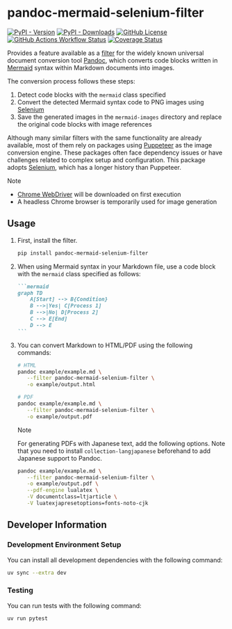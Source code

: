# pandoc-mermaid-selenium-filter

[![PyPI - Version](https://img.shields.io/pypi/v/pandoc-mermaid-selenium-filter)](https://pypi.org/project/pandoc-mermaid-selenium-filter/)
[![PyPI - Downloads](https://img.shields.io/pypi/dm/pandoc-mermaid-selenium-filter)](https://pypi.org/project/pandoc-mermaid-selenium-filter/)
[![GitHub License](https://img.shields.io/github/license/itTkm/pandoc-mermaid-selenium-filter)](<[./LICENSE](https://github.com/itTkm/pandoc-mermaid-selenium-filter/blob/main/LICENSE)>)
[![GitHub Actions Workflow Status](https://img.shields.io/github/actions/workflow/status/itTkm/pandoc-mermaid-selenium-filter/test.yml?branch=main)](https://github.com/itTkm/pandoc-mermaid-selenium-filter/actions/workflows/test.yml?query=branch%3Amain)
[![Coverage Status](https://coveralls.io/repos/github/itTkm/pandoc-mermaid-selenium-filter/badge.svg?branch=main)](https://coveralls.io/github/itTkm/pandoc-mermaid-selenium-filter?branch=main)

Provides a feature available as a [filter] for the widely known universal document conversion tool [Pandoc], which converts code blocks written in [Mermaid] syntax within Markdown documents into images.

The conversion process follows these steps:

1. Detect code blocks with the `mermaid` class specified
2. Convert the detected Mermaid syntax code to PNG images using [Selenium]
3. Save the generated images in the `mermaid-images` directory and replace the original code blocks with image references

Although many similar filters with the same functionality are already available, most of them rely on packages using [Puppeteer] as the image conversion engine. These packages often face dependency issues or have challenges related to complex setup and configuration. This package adopts [Selenium], which has a longer history than Puppeteer.

> [!NOTE]
>
> - [Chrome WebDriver] will be downloaded on first execution
> - A headless Chrome browser is temporarily used for image generation

[pandoc]: https://pandoc.org/
[filter]: https://pandoc.org/filters.html
[Mermaid]: https://mermaid.js.org/
[Selenium]: (https://www.selenium.dev/)
[Puppeteer]: https://pptr.dev/
[Chrome WebDriver]: (https://developer.chrome.com/docs/chromedriver?hl=ja)

## Usage

1. First, install the filter.

   ```bash
   pip install pandoc-mermaid-selenium-filter
   ```

2. When using Mermaid syntax in your Markdown file, use a code block with the `mermaid` class specified as follows:

   ````markdown
   ```mermaid
   graph TD
       A[Start] --> B{Condition}
       B -->|Yes| C[Process 1]
       B -->|No| D[Process 2]
       C --> E[End]
       D --> E
   ```
   ````

3. You can convert Markdown to HTML/PDF using the following commands:

   ```bash
   # HTML
   pandoc example/example.md \
      --filter pandoc-mermaid-selenium-filter \
      -o example/output.html

   # PDF
   pandoc example/example.md \
      --filter pandoc-mermaid-selenium-filter \
      -o example/output.pdf
   ```

   > [!NOTE]
   >
   > For generating PDFs with Japanese text, add the following options.
   > Note that you need to install `collection-langjapanese` beforehand to add Japanese support to Pandoc.
   >
   > ```bash
   > pandoc example/example.md \
   >    --filter pandoc-mermaid-selenium-filter \
   >    -o example/output.pdf \
   >    --pdf-engine lualatex \
   >    -V documentclass=ltjarticle \
   >    -V luatexjapresetoptions=fonts-noto-cjk
   > ```

## Developer Information

### Development Environment Setup

You can install all development dependencies with the following command:

```bash
uv sync --extra dev
```

### Testing

You can run tests with the following command:

```bash
uv run pytest
```
